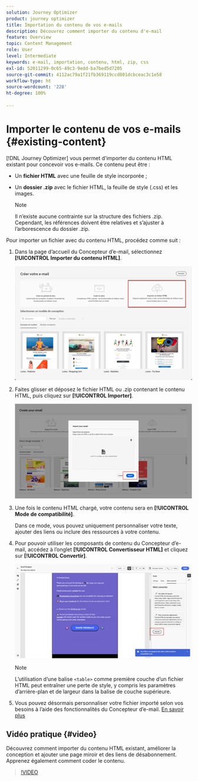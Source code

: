 ```yaml
---
solution: Journey Optimizer
product: journey optimizer
title: Importation du contenu de vos e-mails
description: Découvrez comment importer du contenu d'e-mail
feature: Overview
topic: Content Management
role: User
level: Intermediate
keywords: e-mail, importation, contenu, html, zip, css
exl-id: 52011299-0c65-49c3-9edd-ba7bed5d7205
source-git-commit: 4112ac79a1f21fb369119ccd801dcbceac3c1e58
workflow-type: ht
source-wordcount: '228'
ht-degree: 100%

---
```


# Importer le contenu de vos e-mails {#existing-content}

[!DNL Journey Optimizer] vous permet d&#39;importer du contenu HTML existant pour concevoir vos e-mails. Ce contenu peut être :

* Un **fichier HTML** avec une feuille de style incorporée ;
* Un **dossier .zip** avec le fichier HTML, la feuille de style (.css) et les images.

  >[!NOTE]
  >
  >Il n’existe aucune contrainte sur la structure des fichiers .zip. Cependant, les références doivent être relatives et s’ajuster à l’arborescence du dossier .zip.

Pour importer un fichier avec du contenu HTML, procédez comme suit :

1. Dans la page d’accueil du Concepteur d’e-mail, sélectionnez **[!UICONTROL Importer du contenu HTML]**.

   ![](assets/import-html_2.png)

1. Faites glisser et déposez le fichier HTML ou .zip contenant le contenu HTML, puis cliquez sur **[!UICONTROL Importer]**.

   ![](assets/html-imported_2.png)

1. Une fois le contenu HTML chargé, votre contenu sera en **[!UICONTROL Mode de compatibilité]**.

   Dans ce mode, vous pouvez uniquement personnaliser votre texte, ajouter des liens ou inclure des ressources à votre contenu.

1. Pour pouvoir utiliser les composants de contenu du Concepteur d’e-mail, accédez à l’onglet **[!UICONTROL Convertisseur HTML]** et cliquez sur **[!UICONTROL Convertir]**.

   ![](assets/html-imported.png)

   >[!NOTE]
   >
   > L’utilisation d’une balise `<table>` comme première couche d’un fichier HTML peut entraîner une perte de style, y compris les paramètres d’arrière-plan et de largeur dans la balise de couche supérieure.

1. Vous pouvez désormais personnaliser votre fichier importé selon vos besoins à l’aide des fonctionnalités du Concepteur d’e-mail. [En savoir plus](content-from-scratch.md)

## Vidéo pratique {#video}

Découvrez comment importer du contenu HTML existant, améliorer la conception et ajouter une page miroir et des liens de désabonnement. Apprenez également comment coder le contenu.

>[!VIDEO](https://video.tv.adobe.com/v/334102?quality=12)

